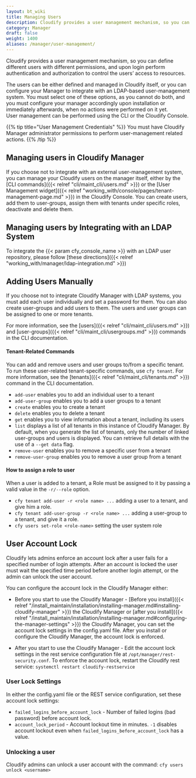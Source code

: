```yaml
---
layout: bt_wiki
title: Managing Users
description: Cloudify provides a user management mechanism, so you can define different users with different permissions, and upon login perform authentication and authorization to control the users’ access to resources.
category: Manager
draft: false
weight: 1400
aliases: /manager/user-management/
---
```

Cloudify provides a user management mechanism, so you can define different users with different permissions, and upon login perform authentication and authorization to control the users’ access to resources. 

The users can be either defined and managed in Cloudify itself, or you can configure your Manager to integrate with an LDAP-based user-management system. 
You must select one of these options, as you cannot do both, and you must configure your manager accordingly upon installation or immediately afterwards, when no actions were performed on it yet.  
User management can be performed using the CLI or the Cloudify Console.

{{% tip title="User Management Credentials" %}}
You must have Cloudify Manager administrator permissions to perform user-management related actions.
{{% /tip %}}

## Managing users in Cloudify Manager
If you choose not to integrate with an external user-management system, you can manage your Cloudify users on the manager itself, either by the [CLI commands]({{< relref "cli/maint_cli/users.md" >}}) or the [User Management widget]({{< relref "working_with/console/pages/tenant-management-page.md" >}}) in the Cloudify Console. You can create users, add them to user-groups, assign them with tenants under specific roles, deactivate and delete them. 

## Managing users by Integrating with an LDAP System
To integrate the {{< param cfy_console_name >}} with an LDAP user repository, please follow [these directions]({{< relref "working_with/manager/ldap-integration.md" >}})


## Adding Users Manually
If you choose not to integrate Cloudify Manager with LDAP systems, you must add each user individually and set a password for them. You can also create user-groups and add users to them. The users and user groups can be assigned to one or more tenants.

For more information, see the [users]({{< relref "cli/maint_cli/users.md" >}}) and [user-groups]({{< relref "cli/maint_cli/usergroups.md" >}}) commands in the CLI documentation.

#### Tenant-Related Commands

You can add and remove users and user groups to/from a specific tenant. To run these user-related tenant-specific commands, use `cfy tenant`. For more information, see the [tenants]({{< relref "cli/maint_cli/tenants.md" >}}) command in the CLI documentation.

- `add-user` enables you to add an individual user to a tenant
- `add-user-group` enables you to add a user groups to a tenant
- `create` enables you to create a tenant
- `delete` enables you to delete a tenant
- `get` enables you to view information about a tenant, including its users
- `list` displays a list of all tenants in this instance of Cloudify Manager. By default, when you generate the list of tenants, only the number of linked user-groups and users is displayed. You can retrieve full details with the use of a `--get data` flag.
- `remove-user` enables you to remove a specific user from a tenant
- `remove-user-group` enables you to remove a user group from a tenant

#### How to assign a role to user

When a user is added to a tenant, a Role must be assigned to it by passing a valid value in the `-r/--role` option.

- `cfy tenant add-user -r <role name> ...` adding a user to a tenant, and give him a role.
- `cfy tenant add-user-group -r <role name> ...` adding a user-group to a tenant, and give it a role.
- `cfy users set-role <role-name>` setting the user system role

## User Account Lock

Cloudify lets admins enforce an account lock after a user fails for a specified number of login attempts. After an account is locked the user must wait the specified time period before another login attempt, or the admin can unlock the user account.

You can configure the account lock in the Cloudify Manager either:

* Before you start to use the Cloudify Manager - [Before you install]({{< relref "/install_maintain/installation/installing-manager.md#installing-cloudify-manager" >}}) the Cloudify Manager or [after you install]({{< relref "/install_maintain/installation/installing-manager.md#configuring-the-manager-settings" >}}) the Cloudify Manager, you can set the account lock settings in the config.yaml file. After you install or configure the Cloudify Manager, the account lock is enforced.

* After you start to use the Cloudify Manager - Edit the account lock settings in the rest service configuration file at `/opt/manager/rest-security.conf`. To enforce the account lock, restart the Cloudify rest service: `systemctl restart cloudify-restservice`

### User Lock Settings

In either the config.yaml file or the REST service configuration, set these account lock settings:

* `failed_logins_before_account_lock` - Number of failed logins (bad password) before account lock.
* `account_lock_period` - Account lockout time in minutes. `-1` disables account lockout even when `failed_logins_before_account_lock` has a value.

### Unlocking a user

Cloudify admins can unlock a user account with the command: `cfy users unlock <username>`
